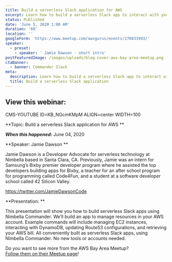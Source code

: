```yaml
---
title: Build a serverless Slack application for AWS
excerpt: Learn how to build a serverless Slack app to interact with your AWS account.
status: Published
date: 'June 5, 2020 1:00 AM'
duration: '60'
location: ''
googleForm: 'https://www.meetup.com/awsgurus/events/270833993/'
speaker:
  - preset:
    - speaker: ' Jamie Dawson - short intro'
postFeaturedImage: /images/uploads/blog-cover-aws-bay-area-meetup.png
ctaBanner:
  - banner: Commander Slack
meta:
  description: Learn how to build a serverless Slack app to interact with your AWS account.
  title: Build a serverless Slack application
---
```

## View this webinar:

CMS-YOUTUBE ID=KB_NGcmKMpM ALIGN=center WIDTH=100



**Topic: Build a serverless Slack application for AWS
**

**_When this happened:_** June 04, 2020 

**Speaker: Jamie Dawson
**

Jamie Dawson is a Developer Advocate for serverless technology at Nimbella based in Santa Clara, CA. Previously, Jamie was an intern for Samsung’s Bixby premier developer program where he assisted the top developers building apps for Bixby, a teacher for an after school program for programming called Code4Fun, and a student at a software developer school called 42 Silicon Valley.

[https://twitter.com/JamieDawsonCode
](https://twitter.com/JamieDawsonCode)

**Presentation:
**

This presentation will show you how to build serverless Slack apps using Nimbella Commander. We’ll build an app to manage resources in your AWS account. Example commands will include managing EC2 instances, interacting with DynamoDB, updating Route53 configurations, and retrieving your AWS bill. All conveniently built as serverless Slack apps, using Nimbella Commander. No new tools or accounts needed.

Do you want to see more from the AWS Bay Area Meetup?\
[Follow them on their Meetup page](https://www.meetup.com/awsgurus)!
